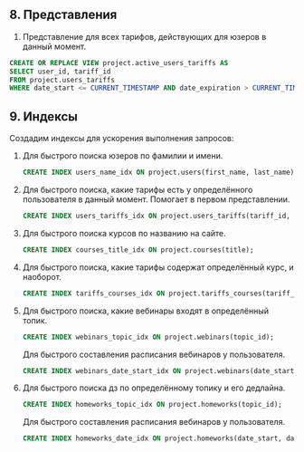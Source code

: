 ## 8. Представления

1) Представление для всех тарифов, действующих для юзеров в данный момент.
```sql
CREATE OR REPLACE VIEW project.active_users_tariffs AS
SELECT user_id, tariff_id
FROM project.users_tariffs
WHERE date_start <= CURRENT_TIMESTAMP AND date_expiration > CURRENT_TIMESTAMP;
```

## 9. Индексы
Cоздадим индексы для ускорения выполнения запросов:
1) Для быстрого поиска юзеров по фамилии и имени.
    ```sql
    CREATE INDEX users_name_idx ON project.users(first_name, last_name);
    ```
2) Для быстрого поиска, какие тарифы есть у определённого пользователя в данный момент.
   Помогает в первом представлении.
   ```sql
   CREATE INDEX users_tariffs_idx ON project.users_tariffs(tariff_id, user_id);
   ```
3) Для быстрого поиска курсов по названию на сайте.
    ```sql
    CREATE INDEX courses_title_idx ON project.courses(title);
    ```
4) Для быстрого поиска, какие тарифы содержат определённый курс, и наоборот.
   ```sql
   CREATE INDEX tariffs_courses_idx ON project.tariffs_courses(tariff_id, course_id);
   ```
5) Для быстрого поиска, какие вебинары входят в определённый топик.
   ```sql
   CREATE INDEX webinars_topic_idx ON project.webinars(topic_id);
   ```
   Для быстрого составления расписания вебинаров у пользователя. 
   ```sql
   CREATE INDEX webinars_date_start_idx ON project.webinars(date_start);
   ```
6) Для быстрого поиска дз по определённому топику и его дедлайна.
   ```sql
   CREATE INDEX homeworks_topic_idx ON project.homeworks(topic_id);
   ```
   Для быстрого составления расписания вебинаров у пользователя. 
   ```sql
   CREATE INDEX homeworks_date_idx ON project.homeworks(date_start, date_expiration);
   ```
